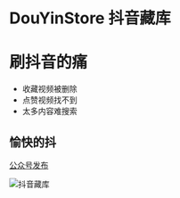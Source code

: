 # DouYinStore 抖音藏库

刷抖音的痛
===
* 收藏视频被删除
* 点赞视频找不到
* 太多内容难搜索

愉快的抖
---

[公众号发布](https://mp.weixin.qq.com/s?__biz=MzI1MDQ0ODAxMQ==&mid=2247483668&idx=1&sn=8012063e8db70722f4443614c3ef6da9&chksm=e98350f0def4d9e63cd736454e5676460ed3ecbf4e9954a1bcfbf1b760d944036a2dc8fb2f17&token=1931346084&lang=zh_CN#rd)

![抖音藏库](https://mmbiz.qpic.cn/mmbiz_png/994GxIKA6USnp8TibBcUgr7bZxQUOX4E11OpvHxic8YSnuGn2WFhF6I5U2Zcic0yibUoZPORib2X1COpDulL8dUDmrg/640?wx_fmt=png&tp=webp&wxfrom=5&wx_lazy=1&wx_co=1)


